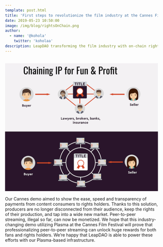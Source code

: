 ```yaml
---
template: post.html
title: 'First steps to revolutionize the film industry at the Cannes Film Festival'
date: 2019-05-23 10:50:00
image: /img/blog/rightsOnChain.png
author:
  - name: '@kohola'
    twitter: 'koholaa'
description: LeapDAO transforming the film industry with on-chain rights management.
---
```


<br>

<img src="/img/blog/rightsOnChain.png" alt="Rights Management on Chain">

Our Cannes demo aimed to show the ease, speed and transparency of payments from content consumers to rights holders. Thanks to this solution, producers are no longer disconnected from their audience, keep the rights of their production, and tap into a wide new market. Peer-to-peer streaming, illegal so far, can now be monetized. We hope that this industry-changing demo utilizing Plasma at the Cannes Film Festival will prove that professionalizing peer-to-peer streaming can unlock huge rewards for both fans and rights holders. We’re happy that LeapDAO is able to power these efforts with our Plasma-based infrastructure.